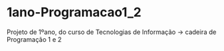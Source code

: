 # 1ano-Programacao1_2
Projeto de 1ºano, do curso de Tecnologias de Informação -> cadeira de Programação 1 e 2
